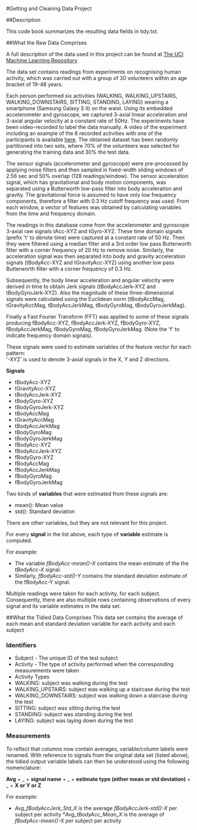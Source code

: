 ﻿#Getting and Cleaning Data Project

##Description

This code book summarizes the resulting data fields in tidy.txt. 


##What the Raw Data Comprises

A full description of the data used in this project can be found at [The UCI Machine Learning Repository](http://archive.ics.uci.edu/ml/datasets/Human+Activity+Recognition+Using+Smartphones)

The data set contains readings from experiments on recognising human activity, which was carried out with a group of 30 volunteers within an age bracket of 19-48 years. 

Each person performed six activities (WALKING, WALKING_UPSTAIRS, WALKING_DOWNSTAIRS, SITTING, STANDING, LAYING) wearing a smartphone (Samsung Galaxy S II) on the waist. Using its embedded accelerometer and gyroscope, we captured 3-axial linear acceleration and 3-axial angular velocity at a constant rate of 50Hz. The experiments have been video-recorded to label the data manually. A video of the experiment including an example of the 6 recorded activities with one of the participants is available [here](http://www.youtube.com/watch?v=XOEN9W05_4A). The obtained dataset has been randomly partitioned into two sets, where 70% of the volunteers was selected for generating the training data and 30% the test data.

The sensor signals (accelerometer and gyroscope) were pre-processed by applying noise filters and then sampled in fixed-width sliding windows of 2.56 sec and 50% overlap (128 readings/window). The sensor acceleration signal, which has gravitational and body motion components, was separated using a Butterworth low-pass filter into body acceleration and gravity. The gravitational force is assumed to have only low frequency components, therefore a filter with 0.3 Hz cutoff frequency was used. From each window, a vector of features was obtained by calculating variables from the time and frequency domain.

The readings in this database come from the accelerometer and gyroscope 3-axial raw signals tAcc-XYZ and tGyro-XYZ. These time domain signals (prefix 't' to denote time) were captured at a constant rate of 50 Hz. Then they were filtered using a median filter and a 3rd order low pass Butterworth filter with a corner frequency of 20 Hz to remove noise. Similarly, the acceleration signal was then separated into body and gravity acceleration signals (tBodyAcc-XYZ and tGravityAcc-XYZ) using another low pass Butterworth filter with a corner frequency of 0.3 Hz. 

Subsequently, the body linear acceleration and angular velocity were derived in time to obtain Jerk signals (tBodyAccJerk-XYZ and tBodyGyroJerk-XYZ). Also the magnitude of these three-dimensional signals were calculated using the Euclidean norm (tBodyAccMag, tGravityAccMag, tBodyAccJerkMag, tBodyGyroMag, tBodyGyroJerkMag). 

Finally a Fast Fourier Transform (FFT) was applied to some of these signals producing fBodyAcc-XYZ, fBodyAccJerk-XYZ, fBodyGyro-XYZ, fBodyAccJerkMag, fBodyGyroMag, fBodyGyroJerkMag. (Note the 'f' to indicate frequency domain signals). 

These signals were used to estimate variables of the feature vector for each pattern:  
'-XYZ' is used to denote 3-axial signals in the X, Y and Z directions.

**Signals**
* tBodyAcc-XYZ
* tGravityAcc-XYZ
* tBodyAccJerk-XYZ
* tBodyGyro-XYZ
* tBodyGyroJerk-XYZ
* tBodyAccMag
* tGravityAccMag
* tBodyAccJerkMag
* tBodyGyroMag
* tBodyGyroJerkMag
* fBodyAcc-XYZ
* fBodyAccJerk-XYZ
* fBodyGyro-XYZ
* fBodyAccMag
* fBodyAccJerkMag
* fBodyGyroMag
* fBodyGyroJerkMag

Two kinds of **variables** that were estimated from these signals are: 
* mean(): Mean value
* std(): Standard deviation

There are other variables, but they are not relevant for this project.

For every **signal** in the list above, each type of **variable** estimate is computed. 

For example:
* The variable _fBodyAcc-mean()-X_ contains the mean estimate of the the _tBodyAcc-X_ signal. 
* Similarly, _fBodyAcc-std()-Y_ contains the standard deviation estimate of the fBodyAcc-Y signal.

Multiple readings were taken for each activity, for each subject. Consequently, there are also multiple rows containing observations of every signal and its variable estimates in the data set.


##What the Tidied Data Comprises
This data set contains the average of each mean and standard deviation variable for each activity and each subject


### Identifiers
* Subject - The unique ID of the test subject
* Activity - The type of activity performed when the corresponding measurements were taken
 * Activity Types
  * WALKING: subject was walking during the test
  * WALKING_UPSTAIRS: subject was walking up a staircase during the test
  * WALKING_DOWNSTAIRS: subject was walking down a staircase during the test
  * SITTING: subject was sitting during the test
  * STANDING: subject was standing during the test
  * LAYING: subject was laying down during the test

### Measurements
To reflect that columns now contain averages, variable/column labels were renamed. With reference to signals from the original data set (listed above), the tidied output variable labels can then be understood using the following nomenclature:

**Avg** + _ + **signal name** + _ + **estimate type (either mean or std deviation)** + _ + **X or Y or Z**

For example:
* _Avg_fBodyAccJerk_Std_X_ is the average  _fBodyAccJerk-std()-X_ per subject per activity
*_Avg_tBodyAcc_Mean_X_ is the average of _fBodyAcc-mean()-X_ per subject per activity

